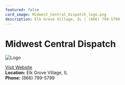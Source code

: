 ```yaml
---
featured: false
card_image: Midwest_Central_Dispatch_logo.png
description: Elk Grove Village, IL | (866) 799-5799
---
```


# Midwest Central Dispatch
<img src="Midwest_Central_Dispatch_logo.png" alt="Logo" style="max-width: 200px; height: auto;">

<a href="https://www.midwestcentraldispatch.com">Visit Website</a>  
**Location:** Elk Grove Village, IL  
**Phone:** (866) 799-5799
